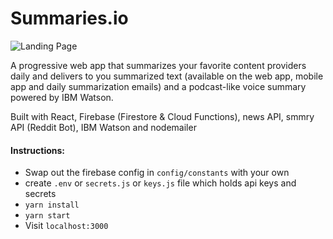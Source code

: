 # Summaries.io

![Landing Page]()

A progressive web app that summarizes your favorite content providers daily and delivers to you summarized text (available on the web app, mobile app and daily summarization emails) and a podcast-like voice summary powered by IBM Watson.

Built with React, Firebase (Firestore & Cloud Functions), news API, smmry API (Reddit Bot), IBM Watson and nodemailer 

#### Instructions:

* Swap out the firebase config in `config/constants` with your own
* create `.env` or `secrets.js` or `keys.js` file which holds api keys and secrets
* `yarn install`
* `yarn start`
* Visit `localhost:3000`

